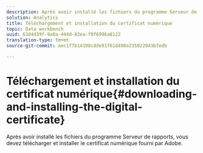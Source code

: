 ```yaml
---
description: Après avoir installé les fichiers du programme Serveur de rapports, vous devez télécharger et installer le certificat numérique fourni par Adobe.
solution: Analytics
title: Téléchargement et installation du certificat numérique
topic: Data workbench
uuid: 6104d39f-9a8a-444d-82ea-f0f6996a8122
translation-type: tm+mt
source-git-commit: aec1f7b14198cdde91f61d490a235022943bfedb

---
```



# Téléchargement et installation du certificat numérique{#downloading-and-installing-the-digital-certificate}

Après avoir installé les fichiers du programme Serveur de rapports, vous devez télécharger et installer le certificat numérique fourni par Adobe.

